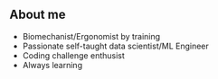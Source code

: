 About me
---
- Biomechanist/Ergonomist by training
- Passionate self-taught data scientist/ML Engineer
- Coding challenge enthusist
- Always learning



